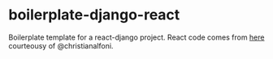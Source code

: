 # boilerplate-django-react

Boilerplate template for a react-django project. React code comes from [here](https://github.com/christianalfoni/flux-react-boilerplate/blob/master/package.json) courteousy of @christianalfoni.

